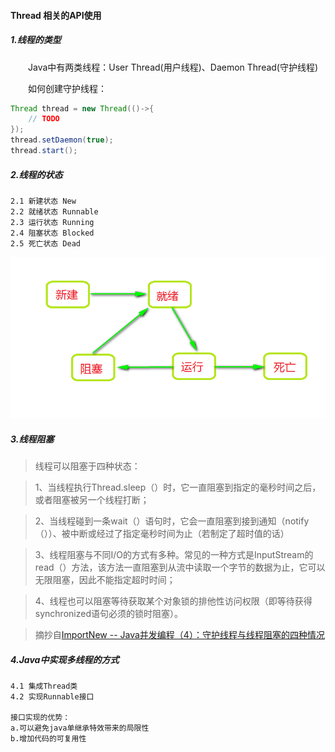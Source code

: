 #### Thread 相关的API使用
##### 1.线程的类型
　　Java中有两类线程：User Thread(用户线程)、Daemon Thread(守护线程)

　　如何创建守护线程：
```java
Thread thread = new Thread(()->{
	// TODO
});
thread.setDaemon(true);
thread.start();
```

##### 2.线程的状态
    2.1 新建状态 New
    2.2 就绪状态 Runnable
    2.3 运行状态 Running
    2.4 阻塞状态 Blocked
    2.5 死亡状态 Dead
![线程的状态转换](./src/resources/ThreadStates.png)

##### 3.线程阻塞

> 线程可以阻塞于四种状态：

> 1、当线程执行Thread.sleep（）时，它一直阻塞到指定的毫秒时间之后，或者阻塞被另一个线程打断；

> 2、当线程碰到一条wait（）语句时，它会一直阻塞到接到通知（notify（））、被中断或经过了指定毫秒时间为止（若制定了超时值的话）

> 3、线程阻塞与不同I/O的方式有多种。常见的一种方式是InputStream的read（）方法，该方法一直阻塞到从流中读取一个字节的数据为止，它可以无限阻塞，因此不能指定超时时间；

> 4、线程也可以阻塞等待获取某个对象锁的排他性访问权限（即等待获得synchronized语句必须的锁时阻塞）。

> 摘抄自[ImportNew -- Java并发编程（4）：守护线程与线程阻塞的四种情况](http://www.importnew.com/20551.html)


##### 4.Java中实现多线程的方式
    4.1 集成Thread类
    4.2 实现Runnable接口
    
    接口实现的优势：
    a.可以避免java单继承特效带来的局限性
    b.增加代码的可复用性